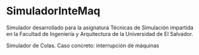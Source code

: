 # SimuladorInteMaq
Simulador desarrollado para la asignatura Técnicas de Simulación
impartida en la Facultad de Ingeniería y Arquitectura de la Universidad de El Salvador.

Simulador de Colas. Caso concreto: interrupción de máquinas
